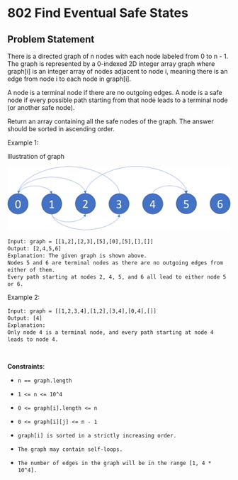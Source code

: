 # 802 Find Eventual Safe States
## Problem Statement
There is a directed graph of n nodes with each node labeled from 0 to n - 1. The graph is represented by a 0-indexed 2D integer array graph where graph[i] is an integer array of nodes adjacent to node i, meaning there is an edge from node i to each node in graph[i].

A node is a terminal node if there are no outgoing edges. A node is a safe node if every possible path starting from that node leads to a terminal node (or another safe node).

Return an array containing all the safe nodes of the graph. The answer should be sorted in ascending order.



Example 1:

Illustration of graph


![802 Picture 1](https://github.com/thangarajn1992/leetcode_solutions/blob/main/802_Find_Eventual_Safe_States/802_Picture1.png)

```text
Input: graph = [[1,2],[2,3],[5],[0],[5],[],[]]
Output: [2,4,5,6]
Explanation: The given graph is shown above.
Nodes 5 and 6 are terminal nodes as there are no outgoing edges from either of them.
Every path starting at nodes 2, 4, 5, and 6 all lead to either node 5 or 6.
```

Example 2:

```text
Input: graph = [[1,2,3,4],[1,2],[3,4],[0,4],[]]
Output: [4]
Explanation:
Only node 4 is a terminal node, and every path starting at node 4 leads to node 4.
```

 

**Constraints**:

*     n == graph.length
*     1 <= n <= 10^4
*     0 <= graph[i].length <= n
*     0 <= graph[i][j] <= n - 1
*     graph[i] is sorted in a strictly increasing order.
*     The graph may contain self-loops.
*     The number of edges in the graph will be in the range [1, 4 * 10^4].

